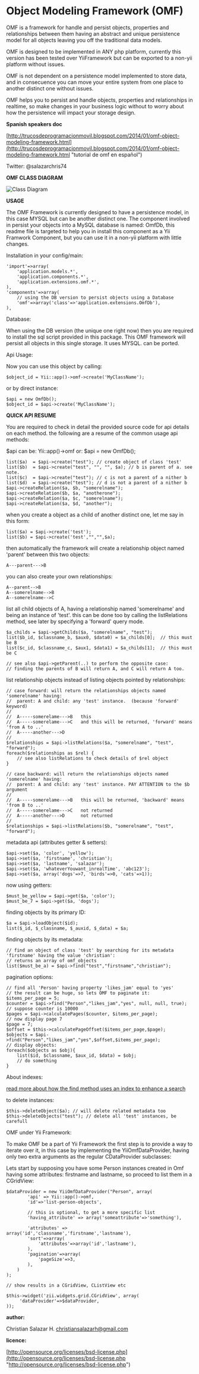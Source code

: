Object Modeling Framework (OMF)
==============================

OMF is a framework for handle and persist objects, properties and 
relationships between them having an abstract and unique persistence model for 
all objects leaving you off the traditional data models.

OMF is designed to be implemented in ANY php platform, currently this version 
has been tested over YiiFramework but can be exported to a non-yii platform 
without issues.

OMF is not dependent on a persistence model implemented to store data,
and in consecuence you can move your entire system from one place to 
another distinct one without issues.

OMF helps you to persist and handle objects, properties and relationships 
in realtime, so make changes in your business logic without to worry about 
how the persistence will impact your storage design.

**Spanish speakers doc**

[http://trucosdeprogramacionmovil.blogspot.com/2014/01/omf-object-modeling-framework.html](http://trucosdeprogramacionmovil.blogspot.com/2014/01/omf-object-modeling-framework.html "tutorial de omf en español")

Twitter: @salazarchris74

**OMF CLASS DIAGRAM**

![Class Diagram][1]

**USAGE**

The OMF Framework is currently designed to have a persistence model, 
in this case MYSQL but can be another distinct one. The component involved
in persist your objects into a MySQL database is named: OmfDb, this
readme file is targeted to help you in install this component as a
Yii Framwork Component, but you can use it in a non-yii platform with
little changes.

Installation in your config/main:

	'import'=>array(
		'application.models.*',
		'application.components.*',
		'application.extensions.omf.*',
	),
	'components'=>array(
		// using the DB version to persist objects using a Database
		'omf'=>array('class'=>'application.extensions.OmfDb'),
	),

Database:

When using the DB version (the unique one right now) then you are required to
install the sql script provided in this package.  This OMF framework will
persist all objects in this single storage. It uses MYSQL. can be ported.

Api Usage:

Now you can use this object by calling:

	$object_id = Yii::app()->omf->create('MyClassName');

or by direct instance:

	$api = new OmfDb();
	$object_id = $api->create('MyClassName');

**QUICK API RESUME**

You are required to check in detail the provided source code for api details on each method.
the following are a resume of the common usage api methods:

$api can be: Yii::app()->omf or: $api = new OmfDb();

	list($a)  = $api->create("test"); // create object of class 'test'
	list($b)  = $api->create("test", "", "", $a); // b is parent of a. see note.
	list($c)  = $api->create("test"); // c is not a parent of a nither b
	list($d)  = $api->create("test"); // d is not a parent of a nither b
	$api->createRelation($a, $b, "somerelname");  
	$api->createRelation($b, $a, "anotherone");
	$api->createRelation($a, $c, "somerelname");  
	$api->createRelation($a, $d, "another");  

when you create a object as a child of another distinct one, let me say in this form:

	list($a) = $api->create('test');
	list($b) = $api->create('test',"","",$a);

then automatically the framework will create a relationship object named 'parent'
between this two objects:

	A---parent--->B

you can also create your own relationships:

	A--parent-->B
	A--somerelname-->B
	A--somerelname-->C

list all child objects of A, having a relationship named 'somerelname' and being an instance of 'test'.
this can be done too by calling the listRelations method, see later by specifying a 'forward' query mode.

	$a_childs = $api->getChilds($a, "somerelname", "test");
	list($b_id, $classname_b, $aux0, $data0) = $a_childs[0];  // this must be B
	list($c_id, $classname_c, $aux1, $data1) = $a_childs[1];  // this must be C

	// see also $api->getParent(..) to perform the opposite case: 
	// finding the parents of B will return A, and C will return A too.

list relationship objects instead of listing objects pointed by relationships:

	// case forward: will return the relationships objects named 'somerelname' having:
	//	parent: A and child: any 'test' instance.  (because 'forward' keyword)
	//
	//  A-----somerelame--->B	this
	//  A-----somerelame--->C	and this will be returned, 'forward' means 'from A to ..'
	//  A-----another--->D		
	//  
	$relationships = $api->listRelations($a, "somerelname", "test", "forward");
	foreach($relationships as $rel) {
		// see also listRelations to check details of $rel object
	}

	// case backward: will return the relationships objects named 'somerelname' having:
	//	parent: A and child: any 'test' instance. PAY ATTENTION to the $b argument
	//
	//  A-----somerelame--->B	this will be returned, 'backward' means 'from B to ..'
	//  A-----somerelame--->C	not returned
	//  A-----another--->D		not returned
	//
	$relationships = $api->listRelations($b, "somerelname", "test", "forward");

metadata api (attributes getter & setters):

	$api->set($a, 'color', 'yellow');
	$api->set($a, 'firstname', 'christian');
	$api->set($a, 'lastname', 'salazar');
	$api->set($a, 'whateverYouwant_inrealTime', 'abc123');
	$api->set($a, array('dogs'=>7, 'birds'=>0, 'cats'=>1));

now using getters:

	$must_be_yellow = $api->get($a, 'color');
	$must_be_7 = $api->get($a, 'dogs');

finding objects by its primary ID:

	$a = $api->loadObject($id);
	list($_id, $_classname, $_auxid, $_data) = $a;

finding objects by its metadata:

	// find an object of class 'test' by searching for its metadata 'firstname' having the value 'christian':
	// returns an array of omf_objects
	list($must_be_a) = $api->find("test","firstname","christian");

pagination options:

	// find all 'Person' having property 'likes_jam' equal to 'yes'
	// the result can be huge, so lets OMF to paginate it:
	$items_per_page = 5;
	$counter = $api->find("Person","likes_jam","yes", null, null, true);
	// suppose counter is 10000
	$pages = $api->calculatePages($counter, $items_per_page);
	// now display page 7
	$page = 7;
	$offset = $this->calculatePageOffset($items_per_page,$page);
	$objects = $api->find("Person","likes_jam","yes",$offset,$items_per_page);
	// display objects:
	foreach($objects as $obj){
		list($id, $classname, $aux_id, $data) = $obj;
		// do something
	}

About indexes:

[read more about how the find method uses an index to enhance a search](https://github.com/christiansalazar/omf/commit/aa4b39e22feb1a2be2ee96b045da35a1cc3c3b59#commitcomment-4997948 "https://github.com/christiansalazar/omf/commit/aa4b39e22feb1a2be2ee96b045da35a1cc3c3b59#commitcomment-4997948 a Yii Framework Component, in your config/main.php file add a component")

to delete instances:

	$this->deleteObject($a); // will delete related metadata too
	$this->deleteObjects("test"); // delete all 'test' instances, be carefull


OMF under Yii Framework:

To make OMF be a part of Yii Framework the first step is to provide a way to iterate over it, in 
this case by implementing the YiiOmfDataProvider, having only two extra arguments as the regular 
CDataProvider subclasses:

Lets start by supposing you have some Person instances created in Omf  having 
some attributes: firstname and lastname, so proceed to list them in a CGridView:

	$dataProvider = new YiiOmfDataProvider("Person", array(
			'api' => Yii::app()->omf,
			'id'=>'list-person-objects',

			// this is optional, to get a more specific list
			'having_attribute' => array('someattribute'=>'something'),

			'attributes' => array('id','classname','firstname','lastname'),
			'sort'=>array(
				'attributes'=>array('id','lastname'),
			),
			'pagination'=>array(
				'pageSize'=>3,
			),
		)
	);

	// show results in a CGridView, CListView etc

	$this->widget('zii.widgets.grid.CGridView', array(
		 'dataProvider'=>$dataProvider,
	));

**author:**

Christian Salazar H. <christiansalazarh@gmail.com>

**licence:**

[http://opensource.org/licenses/bsd-license.php](http://opensource.org/licenses/bsd-license.php "http://opensource.org/licenses/bsd-license.php")

[1]:https://github.com/christiansalazar/omf/blob/master/omf-class-diagram-1.jpg?raw=true
